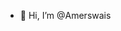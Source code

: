 - 👋 Hi, I’m @Amerswais

<!---
Amerswais/Amerswais is a ✨ special ✨ repository because its `README.md` (this file) appears on your GitHub profile.
You can click the Preview link to take a look at your changes.
--->
